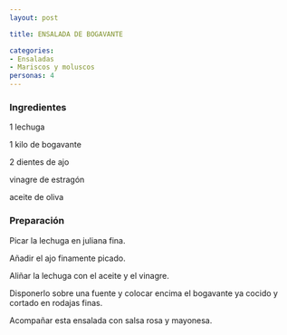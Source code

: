 ```yaml
---
layout: post

title: ENSALADA DE BOGAVANTE

categories:
- Ensaladas
- Mariscos y moluscos
personas: 4 
---
```

<h3>Ingredientes</h3>
1 lechuga

1 kilo de bogavante

2 dientes de ajo

vinagre de estragón

aceite de oliva

<h3>Preparación</h3>
Picar la lechuga en juliana fina.

Añadir el ajo finamente picado.

Aliñar la lechuga con el aceite y el vinagre.

Disponerlo sobre una fuente y colocar encima el bogavante ya cocido y cortado en rodajas finas.

Acompañar esta ensalada con salsa rosa y mayonesa.